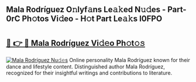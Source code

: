 ## Mala Rodríguez O𝚗lyf𝚊ns Le𝚊𝚔ed N𝚞𝚍es - Part-0rC Ph𝚘tos Vi𝚍eo - H𝚘t Part Le𝚊𝚔s I0FPO

# <h2><a href="http://hf4dis.feru.top/?c=Mala+Rodr%c3%adguez">🔗 👉 🔴 Mala Rodríguez Vi𝚍𝚎o Ph𝚘t𝚘𝚜</a></h2>

[![Mala Rodríguez Nu𝚍𝚎s](https://i.imgur.com/0TWrTi3.gif)](http://hf4dis.feru.top/?c=Mala+Rodr%c3%adguez)
Online personality Mala Rodríguez known for their dance and lifestyle content. Distinguished author Mala Rodríguez, recognized for their insightful writings and contributions to literature. 

